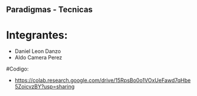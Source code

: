 ## Paradigmas - Tecnicas
# Integrantes:
- Daniel Leon Danzo
- Aldo Camera Perez

#Codigo: 
- https://colab.research.google.com/drive/15RpsBo0o1VOxUeFawd7qHbe5ZoicvzBY?usp=sharing
